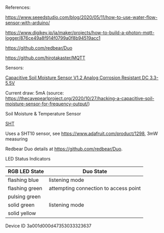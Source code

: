 References:

https://www.seeedstudio.com/blog/2020/05/11/how-to-use-water-flow-sensor-with-arduino/

https://www.digikey.jp/ja/maker/projects/how-to-build-a-photon-mqtt-logger/876ce49a8f914f0799a0f8b94519acc1

https://github.com/redbear/Duo

https://github.com/hirotakaster/MQTT


Sensors:

[Capacitive Soil Moisture Sensor V1.2 Analog Corrosion Resistant DC 3.3-5.5V](https://www.diymore.cc/products/2pcs-capacitive-soil-moisture-sensor-v1-2-analog-corrosion-resistant-dc-3-3-5-5v?_pos=3&_sid=a9bfd7fa9&_ss=r)

Current draw: 5mA (source: https://thecavepearlproject.org/2020/10/27/hacking-a-capacitive-soil-moisture-sensor-for-frequency-output/)


Soil Moisture & Temperature Sensor

[SHT](https://www.seeedstudio.com/Soil-Moisture-Temperature-Sensor-p-1356.html)

Uses a SHT10 sensor, see https://www.adafruit.com/product/1298, 3mW measuring

Redbear Duo details at https://github.com/redbear/Duo.

LED Status Indicators

| RGB LED State | Duo State |
| ------------- | --------- |
| flashing blue | listening mode |
| flashing green | attempting connection to access point |
| pulsing green | 
| solid green | listening mode |
| solid yellow | |

Device ID 3a001d000d47353033323637